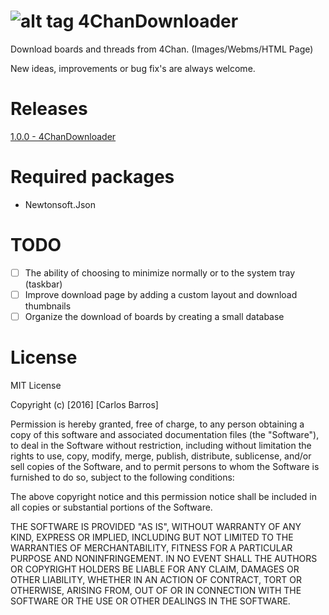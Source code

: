 # ![alt tag](4ChanDownloader/images/favicon.ico) 4ChanDownloader
Download boards and threads from 4Chan. (Images/Webms/HTML Page)

New ideas, improvements or bug fix's are always welcome.

# Releases
[1.0.0 - 4ChanDownloader](https://github.com/carloswbarros/4ChanDownloader/releases/tag/1.0.0)

# Required packages
- Newtonsoft.Json

# TODO
- [ ] The ability of choosing to minimize normally or to the system tray (taskbar)
- [ ] Improve download page by adding a custom layout and download thumbnails
- [ ] Organize the download of boards by creating a small database

# License
MIT License

Copyright (c) [2016] [Carlos Barros]

Permission is hereby granted, free of charge, to any person obtaining a copy
of this software and associated documentation files (the "Software"), to deal
in the Software without restriction, including without limitation the rights
to use, copy, modify, merge, publish, distribute, sublicense, and/or sell
copies of the Software, and to permit persons to whom the Software is
furnished to do so, subject to the following conditions:

The above copyright notice and this permission notice shall be included in all
copies or substantial portions of the Software.

THE SOFTWARE IS PROVIDED "AS IS", WITHOUT WARRANTY OF ANY KIND, EXPRESS OR
IMPLIED, INCLUDING BUT NOT LIMITED TO THE WARRANTIES OF MERCHANTABILITY,
FITNESS FOR A PARTICULAR PURPOSE AND NONINFRINGEMENT. IN NO EVENT SHALL THE
AUTHORS OR COPYRIGHT HOLDERS BE LIABLE FOR ANY CLAIM, DAMAGES OR OTHER
LIABILITY, WHETHER IN AN ACTION OF CONTRACT, TORT OR OTHERWISE, ARISING FROM,
OUT OF OR IN CONNECTION WITH THE SOFTWARE OR THE USE OR OTHER DEALINGS IN THE
SOFTWARE.
